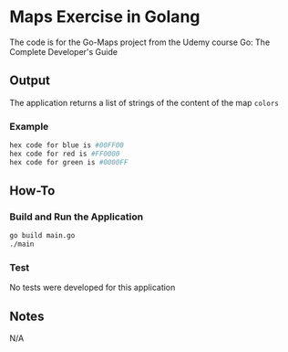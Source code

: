 # Maps Exercise in Golang

The code is for the Go-Maps project from the Udemy course Go: The Complete Developer's Guide

## Output

The application returns a list of strings of the content of the map `colors`

### Example

```bash
hex code for blue is #00FF00
hex code for red is #FF0000
hex code for green is #0000FF
```

## How-To

### Build and Run the Application

```bash
go build main.go
./main
```

### Test

No tests were developed for this application

## Notes

N/A
